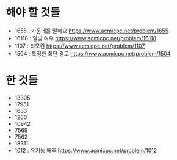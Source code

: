 # 해야 할 것들
* 1655 : 가운데를 말해요 https://www.acmicpc.net/problem/1655
* 16118 : 달빛 여우 https://www.acmicpc.net/problem/16118
* 1107 : 리모컨 https://www.acmicpc.net/problem/1107 
* 1504 : 특정한 최단 경로 https://www.acmicpc.net/problem/1504

# 한 것들
* 13305 
* 17951 
* 1633 
* 1260 
* 10942 
* 7569 
* 7562 
* 18311
* 1012 : 유기농 배추 https://www.acmicpc.net/problem/1012
